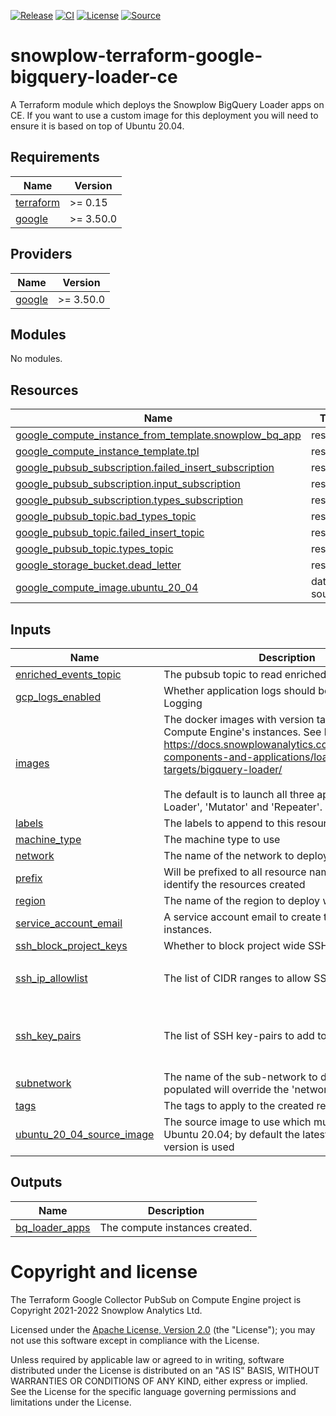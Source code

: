 [![Release][release-image]][release] [![CI][ci-image]][ci] [![License][license-image]][license] [![Source][source-image]][source]

# snowplow-terraform-google-bigquery-loader-ce

A Terraform module which deploys the Snowplow BigQuery Loader apps on CE. If you want to use a custom image for this deployment you will need to ensure it is based on top of Ubuntu 20.04.

<!-- BEGIN_TF_DOCS -->
## Requirements

| Name | Version |
|------|---------|
| <a name="requirement_terraform"></a> [terraform](#requirement\_terraform) | >= 0.15 |
| <a name="requirement_google"></a> [google](#requirement\_google) | >= 3.50.0 |

## Providers

| Name | Version |
|------|---------|
| <a name="provider_google"></a> [google](#provider\_google) | >= 3.50.0 |

## Modules

No modules.

## Resources

| Name | Type |
|------|------|
| [google_compute_instance_from_template.snowplow_bq_app](https://registry.terraform.io/providers/hashicorp/google/latest/docs/resources/compute_instance_from_template) | resource |
| [google_compute_instance_template.tpl](https://registry.terraform.io/providers/hashicorp/google/latest/docs/resources/compute_instance_template) | resource |
| [google_pubsub_subscription.failed_insert_subscription](https://registry.terraform.io/providers/hashicorp/google/latest/docs/resources/pubsub_subscription) | resource |
| [google_pubsub_subscription.input_subscription](https://registry.terraform.io/providers/hashicorp/google/latest/docs/resources/pubsub_subscription) | resource |
| [google_pubsub_subscription.types_subscription](https://registry.terraform.io/providers/hashicorp/google/latest/docs/resources/pubsub_subscription) | resource |
| [google_pubsub_topic.bad_types_topic](https://registry.terraform.io/providers/hashicorp/google/latest/docs/resources/pubsub_topic) | resource |
| [google_pubsub_topic.failed_insert_topic](https://registry.terraform.io/providers/hashicorp/google/latest/docs/resources/pubsub_topic) | resource |
| [google_pubsub_topic.types_topic](https://registry.terraform.io/providers/hashicorp/google/latest/docs/resources/pubsub_topic) | resource |
| [google_storage_bucket.dead_letter](https://registry.terraform.io/providers/hashicorp/google/latest/docs/resources/storage_bucket) | resource |
| [google_compute_image.ubuntu_20_04](https://registry.terraform.io/providers/hashicorp/google/latest/docs/data-sources/compute_image) | data source |

## Inputs

| Name | Description | Type | Default | Required |
|------|-------------|------|---------|:--------:|
| <a name="input_enriched_events_topic"></a> [enriched\_events\_topic](#input\_enriched\_events\_topic) | The pubsub topic to read enriched messages from. | `string` | n/a | yes |
| <a name="input_gcp_logs_enabled"></a> [gcp\_logs\_enabled](#input\_gcp\_logs\_enabled) | Whether application logs should be reported to GCP Logging | `bool` | `true` | no |
| <a name="input_images"></a> [images](#input\_images) | The docker images with version tag to deploy on Compute Engine's instances. See here for details:<br>  https://docs.snowplowanalytics.com/docs/pipeline-components-and-applications/loaders-storage-targets/bigquery-loader/<br><br>  The default is to launch all three apps: 'Stream Loader', 'Mutator' and 'Repeater'. | `list(string)` | <pre>[<br>  "snowplow/snowplow-bigquery-streamloader:1.3.0",<br>  "snowplow/snowplow-bigquery-loader:1.3.0",<br>  "snowplow/snowplow-bigquery-mutator:1.3.0"<br>]</pre> | no |
| <a name="input_labels"></a> [labels](#input\_labels) | The labels to append to this resource | `map(string)` | `{}` | no |
| <a name="input_machine_type"></a> [machine\_type](#input\_machine\_type) | The machine type to use | `string` | `"e2-micro"` | no |
| <a name="input_network"></a> [network](#input\_network) | The name of the network to deploy within | `string` | n/a | yes |
| <a name="input_prefix"></a> [prefix](#input\_prefix) | Will be prefixed to all resource names. Use to easily identify the resources created | `string` | `"snowplow"` | no |
| <a name="input_region"></a> [region](#input\_region) | The name of the region to deploy within | `string` | n/a | yes |
| <a name="input_service_account_email"></a> [service\_account\_email](#input\_service\_account\_email) | A service account email to create the compute instances. | `string` | n/a | yes |
| <a name="input_ssh_block_project_keys"></a> [ssh\_block\_project\_keys](#input\_ssh\_block\_project\_keys) | Whether to block project wide SSH keys | `bool` | `true` | no |
| <a name="input_ssh_ip_allowlist"></a> [ssh\_ip\_allowlist](#input\_ssh\_ip\_allowlist) | The list of CIDR ranges to allow SSH traffic from | `list(any)` | <pre>[<br>  ""<br>]</pre> | no |
| <a name="input_ssh_key_pairs"></a> [ssh\_key\_pairs](#input\_ssh\_key\_pairs) | The list of SSH key-pairs to add to the servers | <pre>list(object({<br>    user_name  = string<br>    public_key = string<br>  }))</pre> | `[]` | no |
| <a name="input_subnetwork"></a> [subnetwork](#input\_subnetwork) | The name of the sub-network to deploy within; if populated will override the 'network' setting | `string` | `""` | no |
| <a name="input_tags"></a> [tags](#input\_tags) | The tags to apply to the created resources. | `list(string)` | n/a | yes |
| <a name="input_ubuntu_20_04_source_image"></a> [ubuntu\_20\_04\_source\_image](#input\_ubuntu\_20\_04\_source\_image) | The source image to use which must be based of of Ubuntu 20.04; by default the latest community version is used | `string` | `""` | no |

## Outputs

| Name | Description |
|------|-------------|
| <a name="output_bq_loader_apps"></a> [bq\_loader\_apps](#output\_bq\_loader\_apps) | The compute instances created. |
<!-- END_TF_DOCS -->

# Copyright and license

The Terraform Google Collector PubSub on Compute Engine project is Copyright 2021-2022 Snowplow Analytics Ltd.

Licensed under the [Apache License, Version 2.0][license] (the "License");
you may not use this software except in compliance with the License.

Unless required by applicable law or agreed to in writing, software
distributed under the License is distributed on an "AS IS" BASIS,
WITHOUT WARRANTIES OR CONDITIONS OF ANY KIND, either express or implied.
See the License for the specific language governing permissions and
limitations under the License.

[release]: https://github.com/tnightengale/snowplow-terraform-google-big-query-loader-ce/releases/latest
[release-image]: https://img.shields.io/github/v/release/tnightengale/snowplow-terraform-google-big-query-loader-ce

[ci]: https://github.com/tnightengale/snowplow-terraform-google-big-query-loader-ce/actions?query=workflow%3Aci
[ci-image]: https://github.com/tnightengale/snowplow-terraform-google-big-query-loader-ce/workflows/ci/badge.svg

[license]: https://www.apache.org/licenses/LICENSE-2.0
[license-image]: https://img.shields.io/badge/license-Apache--2-blue.svg?style=flat

<!-- [registry]: https://registry.terraform.io/modules/snowplow-devops/collector-pubsub-ce/google/latest
[registry-image]: https://img.shields.io/static/v1?label=Terraform&message=Registry&color=7B42BC&logo=terraform -->

[source]: https://github.com/snowplow-incubator/snowplow-bigquery-loader
[source-image]: https://img.shields.io/static/v1?label=Snowplow&message=BigQuery%20Loader&color=0E9BA4&logo=GitHub
